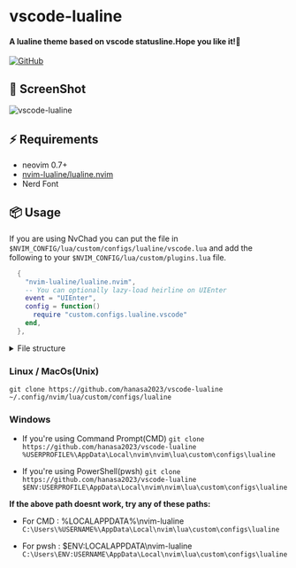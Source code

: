 # vscode-lualine
#### A lualine theme based on vscode statusline.Hope you like it!🎉

[![GitHub](https://img.shields.io/github/license/hanasa2023/neovim-dotfile?style=for-the-badge)](https://github.com/hanasa2023/vscode-lualine?tab=MIT-1-ov-file)

## 📸 ScreenShot
![vscode-lualine](https://files.catbox.moe/wbht81.png)

## ⚡️ Requirements
- neovim 0.7+
- [nvim-lualine/lualine.nvim](https://github.com/nvim-lualine/lualine.nvim)
- Nerd Font

## 📦 Usage

If you are using NvChad you can put the file in `$NVIM_CONFIG/lua/custom/configs/lualine/vscode.lua` and add the following to your `$NVIM_CONFIG/lua/custom/plugins.lua` file.
```lua { 5-7 }
  {
    "nvim-lualine/lualine.nvim",
    -- You can optionally lazy-load heirline on UIEnter
    event = "UIEnter",
    config = function()
      require "custom.configs.lualine.vscode"
    end,
  },
```
<details>
    <summary>File structure</summary>
    
``` { 35, 23 }
.
├── init.lua
├── lazy-lock.json
├── LICENSE
├── lua
│   ├── core
│   │   ├── bootstrap.lua
│   │   ├── default_config.lua
│   │   ├── init.lua
│   │   ├── mappings.lua
│   │   └── utils.lua
│   ├── custom
│   │   ├── chadrc.lua
│   │   ├── configs
│   │   │   ├── conform.lua
│   │   │   ├── dropbar.lua
│   │   │   ├── hlchunk.lua
│   │   │   ├── lazygit.lua
│   │   │   ├── lspconfig.lua
│   │   │   ├── lualine
│   │   │   │   ├── default.lua
│   │   │   │   ├── evil_lualine.lua
│   │   │   │   └── vscode.lua
│   │   │   ├── nvim-notify.lua
│   │   │   ├── nvim-scrollbar.lua
│   │   │   ├── nvim-ts-autotag.lua
│   │   │   ├── overrides.lua
│   │   │   ├── todo-comments.lua
│   │   │   ├── trouble.lua
│   │   │   └── wilder.lua
│   │   ├── highlights.lua
│   │   ├── init.lua
│   │   ├── mappings.lua
│   │   ├── nohup.out
│   │   ├── plugins.lua
│   │   └── README.md
│   └── plugins
│       ├── configs
│       │   ├── cmp.lua
│       │   ├── lazy_nvim.lua
│       │   ├── lspconfig.lua
│       │   ├── mason.lua
│       │   ├── nvimtree.lua
│       │   ├── others.lua
│       │   ├── telescope.lua
│       │   └── treesitter.lua
│       └── init.lua
├── README.md
└── README.ZH_CN.md
```
</details>

### Linux / MacOs(Unix)
```git clone https://github.com/hanasa2023/vscode-lualine ~/.config/nvim/lua/custom/configs/lualine```

### Windows
- If you're using Command Prompt(CMD)
```git clone https://github.com/hanasa2023/vscode-lualine %USERPROFILE%\AppData\Local\nvim\nvim\lua\custom\configs\lualine```

- If you're using PowerShell(pwsh)
```git clone https://github.com/hanasa2023/vscode-lualine $ENV:USERPROFILE\AppData\Local\nvim\nvim\lua\custom\configs\lualine```

**If the above path doesnt work, try any of these paths:**
- For CMD : %LOCALAPPDATA%\nvim-lualine
```C:\Users\%USERNAME%\AppData\Local\nvim\lua\custom\configs\lualine```

- For pwsh : $ENV:LOCALAPPDATA\nvim-lualine
```C:\Users\ENV:USERNAME\AppData\Local\nvim\lua\custom\configs\lualine```
